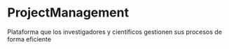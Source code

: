 # ProjectManagement
Plataforma que los investigadores y científicos gestionen sus procesos de forma eficiente 
